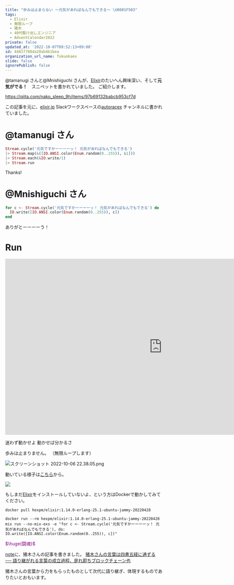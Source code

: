 ```yaml
---
title: "歩みは止まらない 〜元気があればなんでもできる〜 \U0001F503"
tags:
  - Elixir
  - 無限ループ
  - 猪木
  - 40代駆け出しエンジニア
  - AdventCalendar2022
private: false
updated_at: '2022-10-07T09:52:13+09:00'
id: 4481f7884a20ab4b1bea
organization_url_name: fukuokaex
slide: false
ignorePublish: false
---
```


@tamanugi さんと@Mnishiguchi さんが、[Elixir](https://elixir-lang.org/)のたいへん興味深い、そして**元気がでる！**　スニペットを書かれていました。
ご紹介します。

https://qiita.com/nako_sleep_9h/items/97b69132babcb953cf7d

この記事を元に、[elixir.jp](https://join.slack.com/t/elixirjp/shared_invite/zt-1hp6lhosw-m3oiipGw__2AtOSAydseYg) Slackワークスペースの[autoracex](https://autoracex.connpass.com/) チャンネルに書かれていました。


# @tamanugi さん

```elixir
Stream.cycle('元気ですかーーーーッ！ 元気があればなんでもできる')
|> Stream.map(&([IO.ANSI.color(Enum.random(0..255)), &1]))
|> Stream.each(&IO.write/1)
|> Stream.run
```

Thanks!

# @Mnishiguchi さん

```elixir
for c <- Stream.cycle('元気ですかーーーーッ！ 元気があればなんでもできる') do
  IO.write([IO.ANSI.color(Enum.random(0..255)), c])
end
```

ありがとーーーーう！

# Run

<iframe width="1001" height="564" src="https://www.youtube.com/embed/6Nydpx0lL_8" title="アントニオ猪木　名言　道" frameborder="0" allow="accelerometer; autoplay; clipboard-write; encrypted-media; gyroscope; picture-in-picture" allowfullscreen></iframe>

迷わず動かせよ
動かせば分かるさ

歩みは止まりません。
（無限ループします）

![スクリーンショット 2022-10-06 22.38.05.png](https://qiita-image-store.s3.ap-northeast-1.amazonaws.com/0/131808/57f9d458-4c6c-c9d9-245b-29e4f68da7a5.png)

動いている様子は[こちら](https://media.giphy.com/media/lud2iB2KrPX4yDAwcB/giphy.gif)から。

![](https://media.giphy.com/media/lud2iB2KrPX4yDAwcB/giphy.gif)

もしまだ[Elixir](https://elixir-lang.org/)をインストールしていないよ、という方はDockerで動かしてみてください。

```
docker pull hexpm/elixir:1.14.0-erlang-25.1-ubuntu-jammy-20220428

docker run --rm hexpm/elixir:1.14.0-erlang-25.1-ubuntu-jammy-20220428 mix run --no-mix-exs -e "for c <- Stream.cycle('元気ですかーーーーッ！ 元気があればなんでもできる'), do: IO.write([IO.ANSI.color(Enum.random(0..255)), c])"
```


<font color="purple">$\huge{闘魂}$</font>

[note](https://note.com/)に、猪木さんの記事を書きました。
[猪木さんの言葉は四書五経に通ずる ── 語り継がれる言葉の成立過程、是れ即ちブロックチェーン也](https://note.com/awesomey/n/n4d8c355bc8f7)

猪木さんの言葉から力をもらったものとして次代に語り継ぎ、体現するものでありたいとおもいます。
